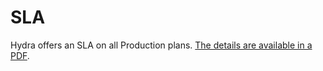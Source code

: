 # SLA

Hydra offers an SLA on all Production plans. [The details are available in a PDF](https://hydras.io/legal/hydra-sla-2022-05-26.pdf).
